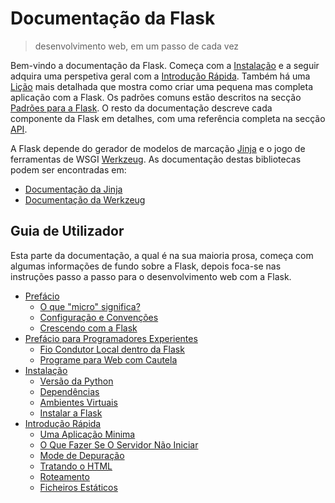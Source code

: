 # Documentação da Flask

> desenvolvimento web, em um passo de cada vez

Bem-vindo a documentação da Flask. Começa com a [Instalação](./03-installation.md) e a seguir adquira uma perspetiva geral com a [Introdução Rápida](./04-quickstart.md). Também há uma [Lição](./05-tutorial.md) mais detalhada que mostra como criar uma pequena mas completa aplicação com a Flask. Os padrões comuns estão descritos na secção [Padrões para a Flask](). O resto da documentação descreve cada componente da Flask em detalhes, com uma referência completa na secção [API]().

A Flask depende do gerador de modelos de marcação [Jinja](https://www.palletsprojects.com/p/jinja/) e o jogo de ferramentas de WSGI [Werkzeug](https://www.palletsprojects.com/p/werkzeug/). As documentação destas bibliotecas podem ser encontradas em:

* [Documentação da Jinja](https://jinja.palletsprojects.com/)
* [Documentação da Werkzeug](https://werkzeug.palletsprojects.com/)

## Guia de Utilizador

Esta parte da documentação, a qual é na sua maioria prosa, começa com algumas informações de fundo sobre a Flask, depois foca-se nas instruções passo a passo para o desenvolvimento web com a Flask.

* [Prefácio](./01-foreword.md)
    * [O que "micro" significa?](./01-foreword.md#o-que-\"micro\"-quer-realmente-dizer)
    * [Configuração e Convenções](./01-foreword.md#configuração-e-convenções)
    * [Crescendo com a Flask](./01-foreword.md#crescendo-com-flask)
* [Prefácio para Programadores Experientes](./02-forword-for-experienced-programmers.md)
    * [Fio Condutor Local dentro da Flask](./02-forword-for-experienced-programmers.md#fio-condutor-local-dentro-da-flask)
    * [Programe para Web com Cautela](./02-forword-for-experienced-programmers.md#programa-para-web-com-cautela)
* [Instalação](./03-installation.md)
    * [Versão da Python](./03-installation.md#versão-da-python)
    * [Dependências](./03-installation.md#dependências)
    * [Ambientes Virtuais](./03-installation.md#ambiente-virtual)
    * [Instalar a Flask](./03-installation.md#instalar-a-flask)
* [Introdução Rápida](./04-quickstart.md)
    * [Uma Aplicação Minima](./04-quickstart.md#uma-aplicação-minima)
    * [O Que Fazer Se O Servidor Não Iniciar](./04-quickstart.md#o-que-fazer-caso-o-servidor-não-iniciar)
    * [Mode de Depuração](./04-quickstart.md#modo-de-depuração)
    * [Tratando o HTML](04-quickstart.md#tratando-o-html)
    * [Roteamento](04-quickstart.md#roteamento)
    * [Ficheiros Estáticos](04-quickstart.md#ficheiros-estáticos)
